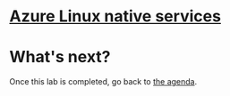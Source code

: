 
[Azure Linux native services](azure-linux-services.md)
===========================

What's next?
===

Once this lab is completed, go back to [the agenda](README.md).
